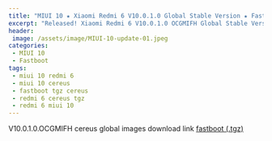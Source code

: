 ```yaml
---
title: "MIUI 10 ★ Xiaomi Redmi 6 V10.0.1.0 Global Stable Version ★ Fastboot ROM Download"
excerpt: "Released! Xiaomi Redmi 6 V10.0.1.0 OCGMIFH Global Stable Version Fastboot File Download"
header:
 image: /assets/image/MIUI-10-update-01.jpeg
categories:
 - MIUI 10
 - Fastboot
tags:
 - miui 10 redmi 6
 - miui 10 cereus
 - fastboot tgz cereus
 - redmi 6 cereus tgz
 - redmi 6 miui 10
---
```


V10.0.1.0.OCGMIFH cereus global images download link [fastboot (.tgz)](http://bigota.d.miui.com/V10.0.1.0.OCGMIFH/cereus_global_images_V10.0.1.0.OCGMIFH_20180919.0000.00_8.1_global_794ccbbe18.tgz)
